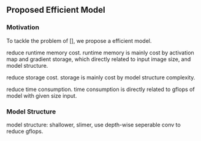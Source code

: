 ## Proposed Efficient Model

### Motivation

To tackle the problem of [], we propose a efficient model.

reduce runtime memory cost. runtime memory is mainly cost by activation map and gradient storage, which directly related to input image size, and model structure.

reduce storage cost. storage is mainly cost by model structure complexity.

reduce time consumption. time consumption is directly related to gflops of model with given size input.

### Model Structure

model structure: shallower, slimer, use depth-wise seperable conv to reduce gflops.